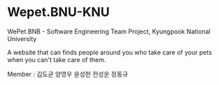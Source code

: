 # Wepet.BNU-KNU
WePet.BNB - Software Engineering Team Project, Kyungpook National University

A website that can finds people around you who take care of your pets when you can't take care of them.

Member : 김도균 양영우 윤성한 전성운 정동규

